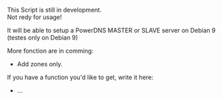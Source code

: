 This Script is still in development.<br />
Not redy for usage!

It will be able to setup a PowerDNS MASTER or SLAVE server on Debian 9 (testes only on Debian 9)<br />

More fonction are in comming:<br />
* Add zones only.

If you have a function you'd like to get, write it here:<br />
*  ...
